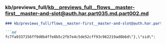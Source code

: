 ### kb/previews_full/kb__previews_full__flows__master-first__master-and-slot@auth.har.part035.md.part002.md

```md
### kb/previews_full/flows__master-first__master-and-slot@auth.har.part035.md (part 002)

```md
fc7fa9337156ff9d0b4ffe8b5c2fb7e4c5de52cff93c962219ad8b6d\"},\"sid\":
```

```

```
